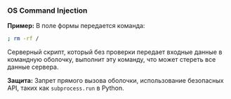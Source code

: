 ### **OS Command Injection**

**Пример:** В поле формы передается команда:

```bash
; rm -rf /
```

Серверный скрипт, который без проверки передает входные данные в командную оболочку, выполнит эту команду, что может стереть все данные сервера.

**Защита:** Запрет прямого вызова оболочки, использование безопасных API, таких как `subprocess.run` в Python.